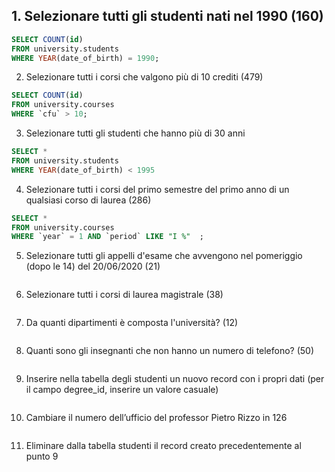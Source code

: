 ## 1. Selezionare tutti gli studenti nati nel 1990 (160)

```sql
SELECT COUNT(id)
FROM university.students
WHERE YEAR(date_of_birth) = 1990;
```

2. Selezionare tutti i corsi che valgono più di 10 crediti (479)

```sql
SELECT COUNT(id) 
FROM university.courses
WHERE `cfu` > 10;
```

3. Selezionare tutti gli studenti che hanno più di 30 anni

```sql
SELECT * 
FROM university.students
WHERE YEAR(date_of_birth) < 1995
```

4. Selezionare tutti i corsi del primo semestre del primo anno di un qualsiasi corso di laurea (286)

```sql
SELECT * 
FROM university.courses
WHERE `year` = 1 AND `period` LIKE "I %"  ;
```



5. Selezionare tutti gli appelli d'esame che avvengono nel pomeriggio (dopo le 14) del 20/06/2020 (21)

```sql
```


6. Selezionare tutti i corsi di laurea magistrale (38)

```sql
```

7. Da quanti dipartimenti è composta l'università? (12)

```sql
```

8. Quanti sono gli insegnanti che non hanno un numero di telefono? (50)

```sql
```

9. Inserire nella tabella degli studenti un nuovo record con i propri dati (per il campo degree_id, inserire un valore casuale)

```sql
```

10. Cambiare il numero dell’ufficio del professor Pietro Rizzo in 126

```sql
```

11. Eliminare dalla tabella studenti il record creato precedentemente al punto 9

```sql
```

